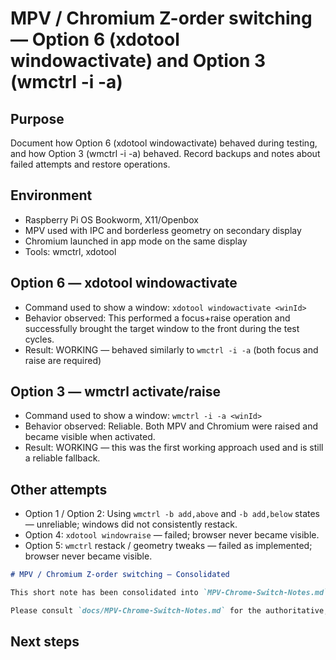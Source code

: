 # MPV / Chromium Z-order switching — Option 6 (xdotool windowactivate) and Option 3 (wmctrl -i -a)

## Purpose
Document how Option 6 (xdotool windowactivate) behaved during testing, and how Option 3 (wmctrl -i -a) behaved. Record backups and notes about failed attempts and restore operations.

## Environment
- Raspberry Pi OS Bookworm, X11/Openbox
- MPV used with IPC and borderless geometry on secondary display
- Chromium launched in app mode on the same display
- Tools: wmctrl, xdotool

## Option 6 — xdotool windowactivate
- Command used to show a window: `xdotool windowactivate <winId>`
- Behavior observed: This performed a focus+raise operation and successfully brought the target window to the front during the test cycles.
- Result: WORKING — behaved similarly to `wmctrl -i -a` (both focus and raise are required)

## Option 3 — wmctrl activate/raise
- Command used to show a window: `wmctrl -i -a <winId>`
- Behavior observed: Reliable. Both MPV and Chromium were raised and became visible when activated.
- Result: WORKING — this was the first working approach used and is still a reliable fallback.

## Other attempts
- Option 1 / Option 2: Using `wmctrl -b add,above` and `-b add,below` states — unreliable; windows did not consistently restack.
- Option 4: `xdotool windowraise` — failed; browser never became visible.
- Option 5: `wmctrl` restack / geometry tweaks — failed as implemented; browser never became visible.

````markdown
# MPV / Chromium Z-order switching — Consolidated

This short note has been consolidated into `MPV-Chrome-Switch-Notes.md`.

Please consult `docs/MPV-Chrome-Switch-Notes.md` for the authoritative, up-to-date guidance and implementation sketches.

````
## Next steps
